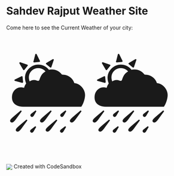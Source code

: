 # Sahdev Rajput Weather Site
Come here to see the Current Weather of your city:

<div style="font-size:200px">🌦️🌦️</div>
<img align="center" src="https://media3.giphy.com/media/3oEjHGZkrolm9UgvM4/200w.webp?cid=ecf05e478njc3qmry50y8jv69e0u05ec7zs1zhispwkw6yz7&ep=v1_gifs_search&rid=200w.webp&ct=g">
Created with CodeSandbox
